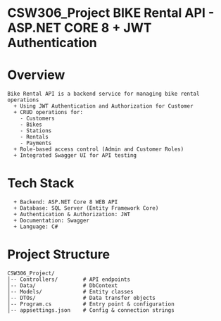 # CSW306_Project BIKE Rental API - ASP.NET CORE 8 + JWT Authentication
# Overview         
    Bike Rental API is a backend service for managing bike rental operations
      + Using JWT Authentication and Authorization for Customer
      + CRUD operations for:
        - Customers
        - Bikes
        - Stations
        - Rentals
        - Payments
      + Role-based access control (Admin and Customer Roles)
      + Integrated Swagger UI for API testing
# Tech Stack
      + Backend: ASP.NET Core 8 WEB API
      + Database: SQL Server (Entity Framework Core)
      + Authentication & Authorization: JWT
      + Documentation: Swagger
      + Language: C#
# Project Structure 
    CSW306_Project/
    │-- Controllers/        # API endpoints
    │-- Data/               # DbContext 
    │-- Models/             # Entity classes
    │-- DTOs/               # Data transfer objects
    │-- Program.cs          # Entry point & configuration
    │-- appsettings.json    # Config & connection strings

